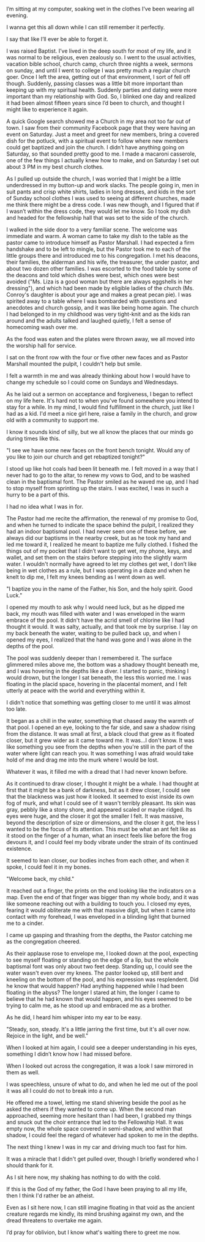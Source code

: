 
I’m sitting at my computer, soaking wet in the clothes I’ve been wearing all evening.

I wanna get this all down while I can still remember it perfectly. 

I say that like I’ll ever be able to forget it.

I was raised Baptist. I’ve lived in the deep south for most of my life, and it was normal to be religious, even zealously so. I went to the usual activities, vacation bible school, church camp, church three nights a week, sermons on sunday, and until I went to college I was pretty much a regular church goer. Once I left the area, getting out of that environment, I sort of fell off though. Suddenly, passing classes was a little bit more important than keeping up with my spiritual health. Suddenly parties and dating were more important than my relationship with God. So, I blinked one day and realized it had been almost fifteen years since I’d been to church, and thought I might like to experience it again. 

A quick Google search showed me a Church in my area not too far out of town. I saw from their community Facebook page that they were having an event on Saturday. Just a meet and greet for new members, bring a covered dish for the potluck, with a spiritual event to follow where new members could get baptized and join the church. I didn’t have anything going on Saturday, so that sounded pretty good to me. I made a macaroni casserole, one of the few things I actually knew how to make, and on Saturday I set out about 3 PM in my best church clothes.

As I pulled up outside the church, I was worried that I might be a little underdressed in my button-up and work slacks. The people going in, men in suit pants and crisp white shirts, ladies in long dresses, and kids in the sort of Sunday school clothes I was used to seeing at different churches, made me think there might be a dress code. I was new though, and I figured that if I wasn’t within the dress code, they would let me know. So I took my dish and headed for the fellowship hall that was set to the side of the church. 

I walked in the side door to a very familiar scene. The welcome was immediate and warm. A woman came to take my dish to the table as the pastor came to introduce himself as Pastor Marshall. I had expected a firm handshake and to be left to mingle, but the Pastor took me to each of the little groups there and introduced me to his congregation. I met his deacons, their families, the alderman and his wife, the treasurer, the under pastor, and about two dozen other families. I was escorted to the food table by some of the deacons and told which dishes were best, which ones were best avoided ("Ms. Liza is a good woman but there are always eggshells in her dressing"), and which had been made by eligible ladies of the church (Ms. Conroy's daughter is about your age and makes a great pecan pie). I was spirited away to a table where I was bombarded with questions and anecdotes and church gossip, and it was like being home again. The church I had belonged to in my childhood was very tight-knit and as the kids ran around and the adults talked and laughed quietly, I felt a sense of homecoming wash over me.

As the food was eaten and the plates were thrown away, we all moved into the worship hall for service.

I sat on the front row with the four or five other new faces and as Pastor Marshall mounted the pulpit, I couldn't help but smile.

I felt a warmth in me and was already thinking about how I would have to change my schedule so I could come on Sundays and Wednesdays.

As he laid out a sermon on acceptance and forgiveness, I began to reflect on my life here. It's hard not to when you've found somewhere you intend to stay for a while. In my mind, I would find fulfillment in the church, just like I had as a kid. I'd meet a nice girl here, raise a family in the church, and grow old with a community to support me.

I know it sounds kind of silly, but we all know the places that our minds go during times like this.

"I see we have some new faces on the front bench tonight. Would any of you like to join our church and get rebaptized tonight?"

I stood up like hot coals had been lit beneath me. I felt moved in a way that I never had to go to the altar, to renew my vows to God, and to be washed clean in the baptismal font. The Pastor smiled as he waved me up, and I had to stop myself from sprinting up the stairs. I was excited, I was in such a hurry to be a part of this.

I had no idea what I was in for.

The Pastor had me recite the affirmation, the renewal of my promise to God, and when he turned to indicate the space behind the pulpit, I realized they had an indoor baptismal pool. I had never seen one of these before, we always did our baptisms in the nearby creek, but as he took my hand and led me toward it, I realized he meant to baptize me fully clothed. I fished the things out of my pocket that I didn’t want to get wet, my phone, keys, and wallet, and set them on the stairs before stepping into the slightly warm water. I wouldn't normally have agreed to let my clothes get wet, I don’t like being in wet clothes as a rule, but I was operating in a daze and when he knelt to dip me, I felt my knees bending as I went down as well.

"I baptize you in the name of the Father, his Son, and the holy spirit. Good Luck."

I opened my mouth to ask why I would need luck, but as he dipped me back, my mouth was filled with water and I was enveloped in the warm embrace of the pool. It didn't have the acrid smell of chlorine like I had thought it would. It was salty, actually, and that took me by surprise. I lay on my back beneath the water, waiting to be pulled back up, and when I opened my eyes, I realized that the hand was gone and I was alone in the depths of the pool.

The pool was suddenly deeper than I remembered it. The surface glimmered miles above me, the bottom was a shadowy thought beneath me, and I was hovering in the depths like a diver. I started to panic, thinking I would drown, but the longer I sat beneath, the less this worried me. I was floating in the placid space, hovering in the placental moment, and I felt utterly at peace with the world and everything within it.

I didn't notice that something was getting closer to me until it was almost too late.

It began as a chill in the water, something that chased away the warmth of that pool. I opened an eye, looking to the far side, and saw a shadow rising from the distance. It was small at first, a black cloud that grew as it floated closer, but it grew wider as it came toward me. It was...I don't know. It was like something you see from the depths when you're still in the part of the water where light can reach you. It was something I was afraid would take hold of me and drag me into the murk where I would be lost.

Whatever it was, it filled me with a dread that I had never known before.

As it continued to draw closer, I thought it might be a whale. I had thought at first that it might be a bank of darkness, but as it drew closer, I could see that the blackness was just how it looked. It seemed to exist inside its own fog of murk, and what I could see of it wasn't terribly pleasant. Its skin was gray, pebbly like a stony shore, and appeared scaled or maybe ridged. Its eyes were huge, and the closer it got the smaller I felt. It was massive, beyond the description of size or dimensions, and the closer it got, the less I wanted to be the focus of its attention. This must be what an ant felt like as it stood on the finger of a human, what an insect feels like before the frog devours it, and I could feel my body vibrate under the strain of its continued existence.

It seemed to lean closer, our bodies inches from each other, and when it spoke, I could feel it in my bones.

"Welcome back, my child."

It reached out a finger, the prints on the end looking like the indicators on a map. Even the end of that finger was bigger than my whole body, and it was like someone reaching out with a building to touch you. I closed my eyes, fearing it would obliterate me with that massive digit, but when it came into contact with my forehead, I was enveloped in a blinding light that burned me to a cinder.

I came up gasping and thrashing from the depths, the Pastor catching me as the congregation cheered.

As their applause rose to envelope me, I looked down at the pool, expecting to see myself floating or standing on the edge of a lip, but the whole baptismal font was only about two feet deep. Standing up, I could see the water wasn't even over my knees. The pastor looked up, still bent and kneeling on the bottom of the pool, and his expression was resplendent. Did he know that would happen? Had anything happened while I had been floating in the abyss? The longer I stared at him, the longer I came to believe that he had known that would happen, and his eyes seemed to be trying to calm me, as he stood up and embraced me as a brother.

As he did, I heard him whisper into my ear to be easy.

"Steady, son, steady. It's a little jarring the first time, but it's all over now. Rejoice in the light, and be well."

When I looked at him again, I could see a deeper understanding in his eyes, something I didn’t know how I had missed before.

When I looked out across the congregation, it was a look I saw mirrored in them as well.

I was speechless, unsure of what to do, and when he led me out of the pool it was all I could do not to break into a run.

He offered me a towel, letting me stand shivering beside the pool as he asked the others if they wanted to come up. When the second man approached, seeming more hesitant than I had been, I grabbed my things and snuck out the choir entrance that led to the Fellowship Hall. It was empty now, the whole space covered in semi-shadow, and within that shadow, I could feel the regard of whatever had spoken to me in the depths. 

The next thing I knew I was in my car and driving much too fast for him.

It was a miracle that I didn't get pulled over, though I briefly wondered who I should thank for it.

As I sit here now, my shaking has nothing to do with the cold. 

If this is the God of my father, the God I have been praying to all my life, then I think I'd rather be an atheist.

Even as I sit here now, I can still imagine floating in that void as the ancient creature regards me kindly, its mind brushing against my own, and the dread threatens to overtake me again.

I’d pray for oblivion, but I know what's waiting there to greet me now.